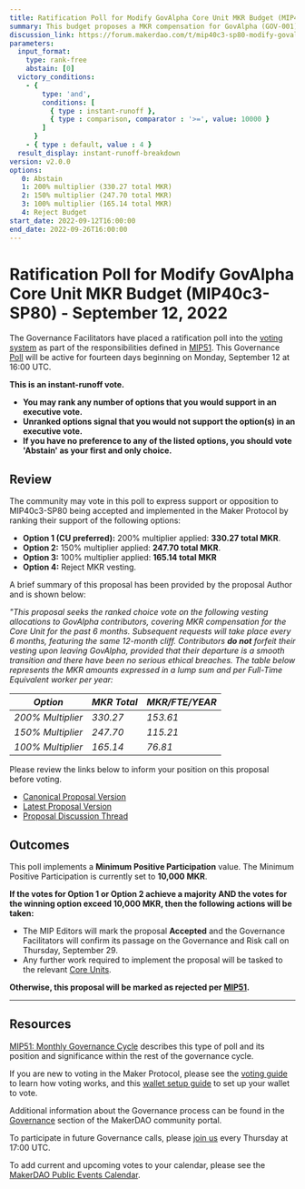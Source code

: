 ```yaml
---
title: Ratification Poll for Modify GovAlpha Core Unit MKR Budget (MIP40c3-SP80) - September 12, 2022
summary: This budget proposes a MKR compensation for GovAlpha (GOV-001) with a vesting component (Q3 2022).
discussion_link: https://forum.makerdao.com/t/mip40c3-sp80-modify-govalpha-core-unit-mkr-budget-q3-2022/17164
parameters:
  input_format:
    type: rank-free
    abstain: [0]
  victory_conditions:
    - { 
        type: 'and', 
        conditions: [
          { type : instant-runoff },
          { type : comparison, comparator : '>=', value: 10000 }
        ]
      }
    - { type : default, value : 4 }
  result_display: instant-runoff-breakdown
version: v2.0.0  
options:
   0: Abstain
   1: 200% multiplier (330.27 total MKR)
   2: 150% multiplier (247.70 total MKR)
   3: 100% multiplier (165.14 total MKR)
   4: Reject Budget
start_date: 2022-09-12T16:00:00
end_date: 2022-09-26T16:00:00
---
```

# Ratification Poll for Modify GovAlpha Core Unit MKR Budget (MIP40c3-SP80) - September 12, 2022

The Governance Facilitators have placed a ratification poll into the [voting system](https://vote.makerdao.com/polling) as part of the responsibilities defined in [MIP51](https://mips.makerdao.com/mips/details/MIP51). This Governance [Poll](https://community-development.makerdao.com/en/learn/governance/on-chain-gov) will be active for fourteen days beginning on Monday, September 12 at 16:00 UTC.

**This is an instant-runoff vote.** 
- **You may rank any number of options that you would support in an executive vote.** 
- **Unranked options signal that you would not support the option(s) in an executive vote.**
- **If you have no preference to any of the listed options, you should vote 'Abstain' as your first and only choice.**

## Review

The community may vote in this poll to express support or opposition to MIP40c3-SP80 being accepted and implemented in the Maker Protocol by ranking their support of the following options:

* **Option 1 (CU preferred):** 200% multiplier applied: **330.27 total MKR**.
* **Option 2:** 150% multiplier applied: **247.70 total MKR**.
* **Option 3:** 100% multiplier applied: **165.14 total MKR**
* **Option 4:** Reject MKR vesting.

A brief summary of this proposal has been provided by the proposal Author and is shown below:

*"This proposal seeks the ranked choice vote on the following vesting allocations to GovAlpha contributors, covering MKR compensation for the Core Unit for the past 6 months. Subsequent requests will take place every 6 months, featuring the same 12-month cliff. Contributors **do not** forfeit their vesting upon leaving GovAlpha, provided that their departure is a smooth transition and there have been no serious ethical breaches. The table below represents the MKR amounts expressed in a lump sum and per Full-Time Equivalent worker per year:* 

| *Option*        | *MKR Total* | *MKR/FTE/YEAR* |
| --------------- | ----------- |---------------|
| *200% Multiplier* | *330.27*      | *153.61*        |
| *150% Multiplier* | *247.70*      | *115.21*        |
| *100% Multiplier* | *165.14*      | *76.81*         |".

Please review the links below to inform your position on this proposal before voting.
* [Canonical Proposal Version](https://github.com/makerdao/mips/blob/115e97a7abd977b192ff67c2a7b1da9663e88c77/MIP40/MIP40c3-Subproposals/MIP40c3-SP80.md)
* [Latest Proposal Version](https://mips.makerdao.com/mips/details/MIP40c3SP80)
* [Proposal Discussion Thread](https://forum.makerdao.com/t/mip40c3-sp80-modify-govalpha-core-unit-mkr-budget-q3-2022/17164)

## Outcomes

This poll implements a **Minimum Positive Participation** value. The Minimum Positive Participation is currently set to **10,000 MKR**.

**If the votes for Option 1 or Option 2 achieve a majority AND the votes for the winning option exceed 10,000 MKR, then the following actions will be taken:**
* The MIP Editors will mark the proposal **Accepted** and the Governance Facilitators will confirm its passage on the Governance and Risk call on Thursday, September 29. 
* Any further work required to implement the proposal will be tasked to the relevant [Core Units](https://mips.makerdao.com/mips/details/MIP38#mip38c2-core-unit-state).

**Otherwise, this proposal will be marked as rejected per [MIP51](https://mips.makerdao.com/mips/details/MIP51#mip51c2-ratification-poll).**

---

## Resources

[MIP51: Monthly Governance Cycle](https://mips.makerdao.com/mips/details/MIP51) describes this type of poll and its position and significance within the rest of the governance cycle.

If you are new to voting in the Maker Protocol, please see the [voting guide](https://community-development.makerdao.com/en/learn/governance/how-voting-works/) to learn how voting works, and this [wallet setup guide](https://community-development.makerdao.com/en/learn/governance/voting-setup/) to set up your wallet to vote.

Additional information about the Governance process can be found in the [Governance](https://community-development.makerdao.com/en/learn/governance) section of the MakerDAO community portal.

To participate in future Governance calls, please [join us](https://github.com/makerdao/community/tree/master/governance/governance-and-risk-meetings) every Thursday at 17:00 UTC.

To add current and upcoming votes to your calendar, please see the [MakerDAO Public Events Calendar](https://calendar.google.com/calendar/embed?src=makerdao.com_3efhm2ghipksegl009ktniomdk%40group.calendar.google.com&ctz=UTC&mode=week&showCalendars=0&showPrint=0).